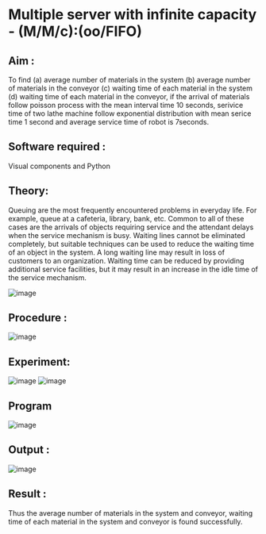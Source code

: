 # Multiple server with infinite capacity - (M/M/c):(oo/FIFO)
## Aim :
To find (a) average number of materials in the system (b) average number of materials in the conveyor (c) waiting time of each material in the system (d) waiting time of each material in the conveyor, if the arrival  of materials follow poisson process with the mean interval time 10 seconds, serivice time of two lathe machine follow exponential distribution with mean serice time 1 second and average service time of robot is 7seconds.

## Software required :
Visual components and Python

## Theory:
Queuing are the most frequently encountered problems in everyday life. For example, queue at a cafeteria, library, bank, etc. Common to all of these cases are the arrivals of objects requiring service and the attendant delays when the service mechanism is busy. Waiting lines cannot be eliminated completely, but suitable techniques can be used to reduce the waiting time of an object in the system. A long waiting line may result in loss of customers to an organization. Waiting time can be reduced by providing additional service facilities, but it may result in an increase in the idle time of the service mechanism.

![image](https://user-images.githubusercontent.com/103921593/203238035-1c8109bc-cbf2-4c77-baea-c5b682a752ef.png)

## Procedure :

![image](https://user-images.githubusercontent.com/103921593/203238265-176740b0-eae2-4772-90be-5449869ac9b0.png)

## Experiment:
![image](https://github.com/Nandakesore0210/Muttiple-capacity-with-infinite-capacity/assets/149365088/1730626b-2cb8-4c6c-8ca5-a4e76dd41548)
![image](https://github.com/Nandakesore0210/Muttiple-capacity-with-infinite-capacity/assets/149365088/bb3a6913-a7c6-40f2-9588-c1c0f623bd16)

## Program

![image](https://github.com/Nandakesore0210/Muttiple-capacity-with-infinite-capacity/assets/149365088/df5a0c86-573d-4969-9c35-0e961fe3277e)

## Output :

![image](https://github.com/Nandakesore0210/Muttiple-capacity-with-infinite-capacity/assets/149365088/258bcf92-0b2c-446c-9e80-223c67fe0c26)

## Result : 
Thus the average number of materials in the system and conveyor, waiting time of each material in the system and conveyor is found successfully.

